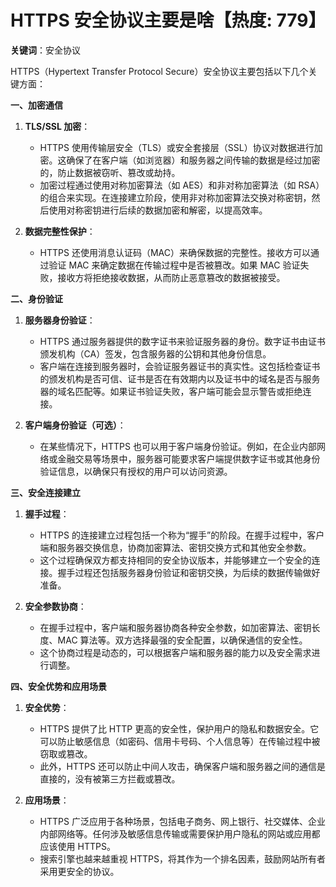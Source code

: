 # HTTPS 安全协议主要是啥【热度: 779】

**关键词**：安全协议

HTTPS（Hypertext Transfer Protocol Secure）安全协议主要包括以下几个关键方面：

**一、加密通信**

1. **TLS/SSL 加密**：

   - HTTPS 使用传输层安全（TLS）或安全套接层（SSL）协议对数据进行加密。这确保了在客户端（如浏览器）和服务器之间传输的数据是经过加密的，防止数据被窃听、篡改或劫持。
   - 加密过程通过使用对称加密算法（如 AES）和非对称加密算法（如 RSA）的组合来实现。在连接建立阶段，使用非对称加密算法交换对称密钥，然后使用对称密钥进行后续的数据加密和解密，以提高效率。

2. **数据完整性保护**：
   - HTTPS 还使用消息认证码（MAC）来确保数据的完整性。接收方可以通过验证 MAC 来确定数据在传输过程中是否被篡改。如果 MAC 验证失败，接收方将拒绝接收数据，从而防止恶意篡改的数据被接受。

**二、身份验证**

1. **服务器身份验证**：

   - HTTPS 通过服务器提供的数字证书来验证服务器的身份。数字证书由证书颁发机构（CA）签发，包含服务器的公钥和其他身份信息。
   - 客户端在连接到服务器时，会验证服务器证书的真实性。这包括检查证书的颁发机构是否可信、证书是否在有效期内以及证书中的域名是否与服务器的域名匹配等。如果证书验证失败，客户端可能会显示警告或拒绝连接。

2. **客户端身份验证（可选）**：
   - 在某些情况下，HTTPS 也可以用于客户端身份验证。例如，在企业内部网络或金融交易等场景中，服务器可能要求客户端提供数字证书或其他身份验证信息，以确保只有授权的用户可以访问资源。

**三、安全连接建立**

1. **握手过程**：

   - HTTPS 的连接建立过程包括一个称为“握手”的阶段。在握手过程中，客户端和服务器交换信息，协商加密算法、密钥交换方式和其他安全参数。
   - 这个过程确保双方都支持相同的安全协议版本，并能够建立一个安全的连接。握手过程还包括服务器身份验证和密钥交换，为后续的数据传输做好准备。

2. **安全参数协商**：
   - 在握手过程中，客户端和服务器协商各种安全参数，如加密算法、密钥长度、MAC 算法等。双方选择最强的安全配置，以确保通信的安全性。
   - 这个协商过程是动态的，可以根据客户端和服务器的能力以及安全需求进行调整。

**四、安全优势和应用场景**

1. **安全优势**：

   - HTTPS 提供了比 HTTP 更高的安全性，保护用户的隐私和数据安全。它可以防止敏感信息（如密码、信用卡号码、个人信息等）在传输过程中被窃取或篡改。
   - 此外，HTTPS 还可以防止中间人攻击，确保客户端和服务器之间的通信是直接的，没有被第三方拦截或篡改。

2. **应用场景**：
   - HTTPS 广泛应用于各种场景，包括电子商务、网上银行、社交媒体、企业内部网络等。任何涉及敏感信息传输或需要保护用户隐私的网站或应用都应该使用 HTTPS。
   - 搜索引擎也越来越重视 HTTPS，将其作为一个排名因素，鼓励网站所有者采用更安全的协议。